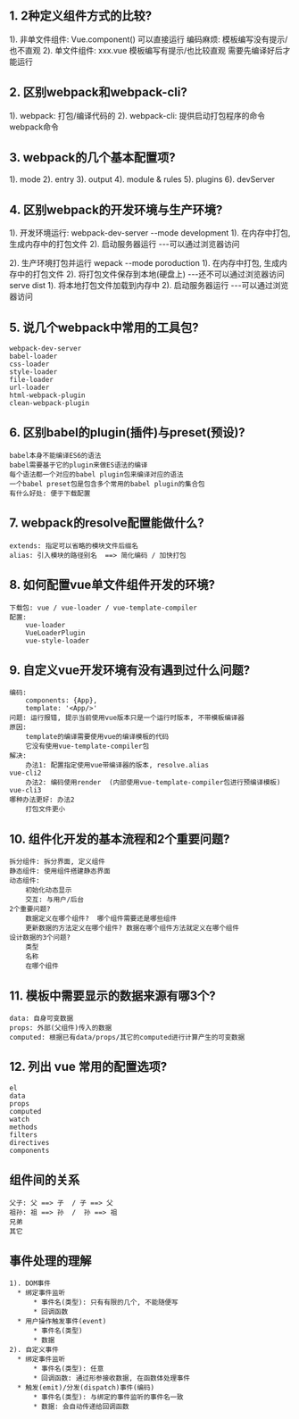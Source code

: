 ## 1. 2种定义组件方式的比较?
  1). 非单文件组件: Vue.component()
      可以直接运行
      编码麻烦: 模板编写没有提示/也不直观
  2). 单文件组件: xxx.vue
      模板编写有提示/也比较直观
      需要先编译好后才能运行

## 2. 区别webpack和webpack-cli?
  1). webpack: 打包/编译代码的
  2). webpack-cli: 提供启动打包程序的命令 webpack命令

## 3. webpack的几个基本配置项?
  1). mode
  2). entry
  3). output
  4). module & rules
  5). plugins
  6). devServer

## 4. 区别webpack的开发环境与生产环境?
  1). 开发环境运行: 
      webpack-dev-server --mode development
      1). 在内存中打包, 生成内存中的打包文件
      2). 启动服务器运行  ---可以通过浏览器访问

  2). 生产环境打包并运行
      wepack --mode poroduction
      1). 在内存中打包, 生成内存中的打包文件
      2). 将打包文件保存到本地(硬盘上)    ---还不可以通过浏览器访问
      serve dist
      1). 将本地打包文件加载到内存中
      2). 启动服务器运行   ---可以通过浏览器访问


## 5. 说几个webpack中常用的工具包?
    webpack-dev-server
    babel-loader
    css-loader
    style-loader
    file-loader
    url-loader
    html-webpack-plugin
    clean-webpack-plugin

## 6. 区别babel的plugin(插件)与preset(预设)?
    babel本身不能编译ES6的语法
    babel需要基于它的plugin来做ES语法的编译
    每个语法都一个对应的babel plugin包来编译对应的语法
    一个babel preset包是包含多个常用的babel plugin的集合包
    有什么好处: 便于下载配置

## 7. webpack的resolve配置能做什么?
    extends: 指定可以省略的模块文件后缀名
    alias: 引入模块的路径别名  ==> 简化编码 / 加快打包

## 8. 如何配置vue单文件组件开发的环境?
    下载包: vue / vue-loader / vue-template-compiler
    配置:
        vue-loader
        VueLoaderPlugin
        vue-style-loader

## 9. 自定义vue开发环境有没有遇到过什么问题?
    编码:
        components: {App},
        template: '<App/>'
    问题: 运行报错, 提示当前使用vue版本只是一个运行时版本, 不带模板编译器
    原因:
        template的编译需要使用vue的编译模板的代码
        它没有使用vue-template-compiler包
    解决:
        办法1: 配置指定使用vue带编译器的版本, resolve.alias                    vue-cli2
        办法2: 编码使用render  (内部使用vue-template-compiler包进行预编译模板)   vue-cli3
    哪种办法更好: 办法2
        打包文件更小


## 10. 组件化开发的基本流程和2个重要问题?
    拆分组件: 拆分界面, 定义组件
    静态组件: 使用组件搭建静态界面
    动态组件:
        初始化动态显示
        交互: 与用户/后台
    2个重要问题?
        数据定义在哪个组件?  哪个组件需要还是哪些组件
        更新数据的方法定义在哪个组件? 数据在哪个组件方法就定义在哪个组件
    设计数据的3个问题?
        类型
        名称 
        在哪个组件

## 11. 模板中需要显示的数据来源有哪3个?
    data: 自身可变数据
    props: 外部(父组件)传入的数据
    computed: 根据已有data/props/其它的computed进行计算产生的可变数据

## 12. 列出 vue 常用的配置选项?
    el
    data
    props
    computed
    watch
    methods
    filters
    directives
    components

## 组件间的关系
    父子: 父 ==> 子  / 子 ==> 父
    祖孙: 祖 ==> 孙  /  孙 ==> 祖 
    兄弟
    其它

## 事件处理的理解
    1). DOM事件
      * 绑定事件监听
          * 事件名(类型): 只有有限的几个, 不能随便写
          * 回调函数
      * 用户操作触发事件(event)
          * 事件名(类型)
          * 数据
    2). 自定义事件
      * 绑定事件监听
          * 事件名(类型): 任意
          * 回调函数: 通过形参接收数据, 在函数体处理事件
      * 触发(emit)/分发(dispatch)事件(编码)
          * 事件名(类型): 与绑定的事件监听的事件名一致
          * 数据: 会自动传递给回调函数
